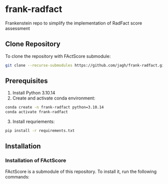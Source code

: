 # frank-radfact
Frankenstein repo to simplify the implementation of RadFact score assessment


## Clone Repository

To clone the repository with FActScore submodule:

```bash
git clone --recurse-submodules https://github.com/jagh/frank-radfact.git
```


## Prerequisites
1. Install Python 3.10.14
2. Create and activate conda environment:
```bash
conda create -n frank-radfact python=3.10.14
conda activate frank-radfact
```
3. Install requriements:
```bash
pip install -r requirements.txt
```



## Installation

### Installation of FActScore

FActScore is a submodule of this repository. To install it, run the following commands:
